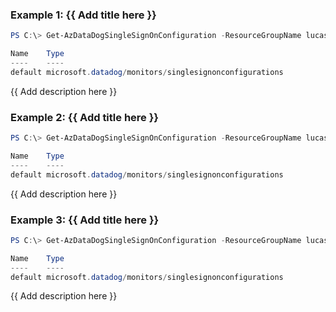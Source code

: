 ### Example 1: {{ Add title here }}
```powershell
PS C:\> Get-AzDataDogSingleSignOnConfiguration -ResourceGroupName lucas-dog -MonitorName lucasdatadog

Name    Type
----    ----
default microsoft.datadog/monitors/singlesignonconfigurations
```

{{ Add description here }}

### Example 2: {{ Add title here }}
```powershell
PS C:\> Get-AzDataDogSingleSignOnConfiguration -ResourceGroupName lucas-dog -MonitorName lucasdatadog -Name 'default'

Name    Type
----    ----
default microsoft.datadog/monitors/singlesignonconfigurations
```

{{ Add description here }}

### Example 3: {{ Add title here }}
```powershell
PS C:\> Get-AzDataDogSingleSignOnConfiguration -ResourceGroupName lucas-dog -MonitorName lucasdatadog -Name 'default' | Get-AzDataDogSingleSignOnConfiguration

Name    Type
----    ----
default microsoft.datadog/monitors/singlesignonconfigurations
```

{{ Add description here }}
